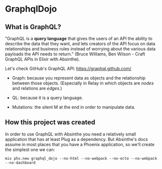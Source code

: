 # GraphqlDojo

## What is GraphQL?

"GraphQL is a **query language** that gives the users of an API the ability to
describe the data that they want, and lets creators of the API focus on data
relationships and business rules instead of worrying about the various data
payloads the API needs to return."
(Bruce Williams, Ben Wilson - Craft GraphQL APIs in Elixir with Absinthe).

Let's check GitHub's GraphQL API: https://graphql.github.com/

- Graph: because you represent data as objects and the relationship between those objects.
  (Especially in Relay in which objects are *nodes* and relations are *edges*.)

- QL: because it is a query language.

- Mutations: the silent M at the end in order to manipulate data.

## How this project was created

In order to use GraphQL with Absinthe you need a relatively small application that has at least Plug as a dependency.
But Absinthe's docs assume in most places that you have a Phoenix application, so we'll create the simplest one we can:

```
mix phx.new graphql_dojo --no-html --no-webpack --no-ecto --no-webpack --no-dashboard
```
